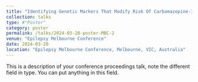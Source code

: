 ```yaml
---
title: "Identifying Genetic Markers That Modify Risk Of Carbamazepine-Induced Stevens-Johnson Syndrome"
collection: talks
type: #"Poster"
category: poster
permalink: /talks/2024-03-20-poster-MBC-2
venue: "Epilepsy Melbourne Conference"
date: 2024-03-20
location: "Epilepsy Melbourne Conference, Melbourne, VIC, Australia"
---
```


This is a description of your conference proceedings talk, note the different field in type. You can put anything in this field.
